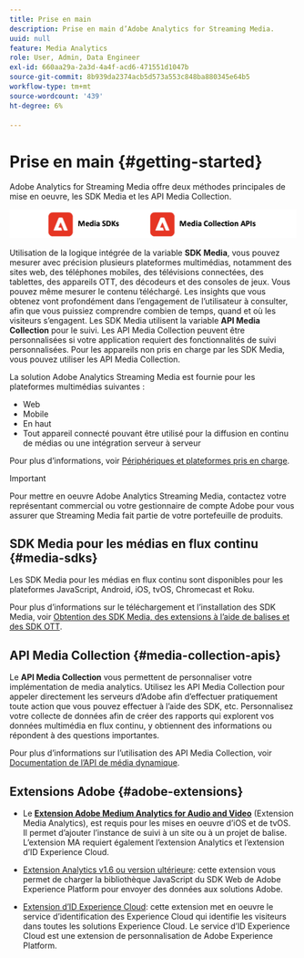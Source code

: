 ```yaml
---
title: Prise en main
description: Prise en main d’Adobe Analytics for Streaming Media.
uuid: null
feature: Media Analytics
role: User, Admin, Data Engineer
exl-id: 660aa29a-2a3d-4a4f-acd6-471551d1047b
source-git-commit: 8b939da2374acb5d573a553c848ba880345e64b5
workflow-type: tm+mt
source-wordcount: '439'
ht-degree: 6%

---
```


# Prise en main {#getting-started}

Adobe Analytics for Streaming Media offre deux méthodes principales de mise en oeuvre, les SDK Media et les API Media Collection.

![methods](assets/getting-started2.png)

Utilisation de la logique intégrée de la variable **SDK Media**, vous pouvez mesurer avec précision plusieurs plateformes multimédias, notamment des sites web, des téléphones mobiles, des télévisions connectées, des tablettes, des appareils OTT, des décodeurs et des consoles de jeux. Vous pouvez même mesurer le contenu téléchargé. Les insights que vous obtenez vont profondément dans l’engagement de l’utilisateur à consulter, afin que vous puissiez comprendre combien de temps, quand et où les visiteurs s’engagent. Les SDK Media utilisent la variable **API Media Collection** pour le suivi. Les API Media Collection peuvent être personnalisées si votre application requiert des fonctionnalités de suivi personnalisées. Pour les appareils non pris en charge par les SDK Media, vous pouvez utiliser les API Media Collection.

La solution Adobe Analytics Streaming Media est fournie pour les plateformes multimédias suivantes :

* Web
* Mobile
* En haut
* Tout appareil connecté pouvant être utilisé pour la diffusion en continu de médias ou une intégration serveur à serveur

Pour plus d’informations, voir [Périphériques et plateformes pris en charge](#_Supported_devices_and).

>[!IMPORTANT]
>
>Pour mettre en oeuvre Adobe Analytics Streaming Media, contactez votre représentant commercial ou votre gestionnaire de compte Adobe pour vous assurer que Streaming Media fait partie de votre portefeuille de produits.

## SDK Media pour les médias en flux continu {#media-sdks}

Les SDK Media pour les médias en flux continu sont disponibles pour les plateformes JavaScript, Android, iOS, tvOS, Chromecast et Roku.

Pour plus d’informations sur le téléchargement et l’installation des SDK Media, voir [Obtention des SDK Media, des extensions à l’aide de balises et des SDK OTT](/help/getting-started/download-sdks.md).


## API Media Collection {#media-collection-apis}

Le **API Media Collection** vous permettent de personnaliser votre implémentation de media analytics. Utilisez les API Media Collection pour appeler directement les serveurs d’Adobe afin d’effectuer pratiquement toute action que vous pouvez effectuer à l’aide des SDK, etc. Personnalisez votre collecte de données afin de créer des rapports qui explorent vos données multimédia en flux continu, y obtiennent des informations ou répondent à des questions importantes.

Pour plus d’informations sur l’utilisation des API Media Collection, voir [Documentation de l’API de média dynamique](/help/implementation/media-collection-api/mc-api-overview.md).

## Extensions Adobe {#adobe-extensions}

* Le [**Extension Adobe Medium Analytics for Audio and Video**](https://experienceleague.adobe.com/docs/experience-platform/tags/extensions/adobe/media-analytics/overview.html?lang=en) (Extension Media Analytics), est requis pour les mises en oeuvre d’iOS et de tvOS. Il permet d’ajouter l’instance de suivi à un site ou à un projet de balise. L’extension MA requiert également l’extension Analytics et l’extension d’ID Experience Cloud.

* [Extension Analytics v1.6 ou version ultérieure](https://experienceleague.adobe.com/docs/experience-platform/tags/extensions/adobe/analytics/overview.html?lang=en): cette extension vous permet de charger la bibliothèque JavaScript du SDK Web de Adobe Experience Platform pour envoyer des données aux solutions Adobe.

* [Extension d’ID Experience Cloud](https://experienceleague.adobe.com/docs/experience-platform/tags/extensions/adobe/id-service/overview.html?lang=en): cette extension met en oeuvre le service d’identification des Experience Cloud qui identifie les visiteurs dans toutes les solutions Experience Cloud. Le service d’ID Experience Cloud est une extension de personnalisation de Adobe Experience Platform.
